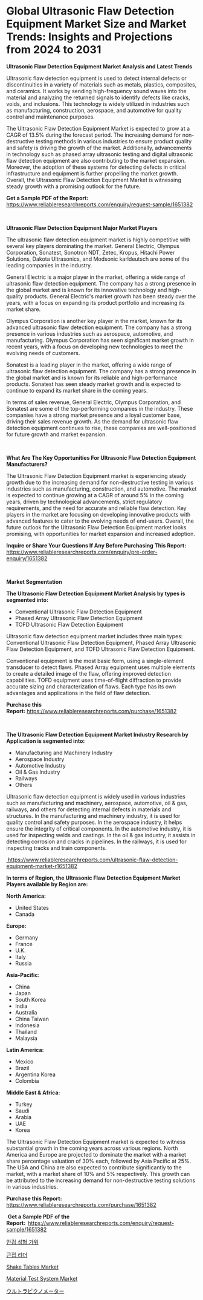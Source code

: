 <p><h1>Global Ultrasonic Flaw Detection Equipment Market Size and Market Trends: Insights and Projections from 2024 to 2031</h1></p><p><strong>Ultrasonic Flaw Detection Equipment Market Analysis and Latest Trends</strong></p>
<p><p>Ultrasonic flaw detection equipment is used to detect internal defects or discontinuities in a variety of materials such as metals, plastics, composites, and ceramics. It works by sending high-frequency sound waves into the material and analyzing the returned signals to identify defects like cracks, voids, and inclusions. This technology is widely utilized in industries such as manufacturing, construction, aerospace, and automotive for quality control and maintenance purposes.</p><p>The Ultrasonic Flaw Detection Equipment Market is expected to grow at a CAGR of 13.5% during the forecast period. The increasing demand for non-destructive testing methods in various industries to ensure product quality and safety is driving the growth of the market. Additionally, advancements in technology such as phased array ultrasonic testing and digital ultrasonic flaw detection equipment are also contributing to the market expansion. Moreover, the adoption of these systems for detecting defects in critical infrastructure and equipment is further propelling the market growth. Overall, the Ultrasonic Flaw Detection Equipment Market is witnessing steady growth with a promising outlook for the future.</p></p>
<p><strong>Get a Sample PDF of the Report:&nbsp;</strong> <a href="https://www.reliableresearchreports.com/enquiry/request-sample/1651382">https://www.reliableresearchreports.com/enquiry/request-sample/1651382</a></p>
<p>&nbsp;</p>
<p><strong>Ultrasonic Flaw Detection Equipment Major Market Players</strong></p>
<p><p>The ultrasonic flaw detection equipment market is highly competitive with several key players dominating the market. General Electric, Olympus Corporation, Sonatest, Sonotron NDT, Zetec, Kropus, Hitachi Power Solutions, Dakota Ultrasonics, and Modsonic karldeutsch are some of the leading companies in the industry.</p><p>General Electric is a major player in the market, offering a wide range of ultrasonic flaw detection equipment. The company has a strong presence in the global market and is known for its innovative technology and high-quality products. General Electric's market growth has been steady over the years, with a focus on expanding its product portfolio and increasing its market share.</p><p>Olympus Corporation is another key player in the market, known for its advanced ultrasonic flaw detection equipment. The company has a strong presence in various industries such as aerospace, automotive, and manufacturing. Olympus Corporation has seen significant market growth in recent years, with a focus on developing new technologies to meet the evolving needs of customers.</p><p>Sonatest is a leading player in the market, offering a wide range of ultrasonic flaw detection equipment. The company has a strong presence in the global market and is known for its reliable and high-performance products. Sonatest has seen steady market growth and is expected to continue to expand its market share in the coming years.</p><p>In terms of sales revenue, General Electric, Olympus Corporation, and Sonatest are some of the top-performing companies in the industry. These companies have a strong market presence and a loyal customer base, driving their sales revenue growth. As the demand for ultrasonic flaw detection equipment continues to rise, these companies are well-positioned for future growth and market expansion.</p></p>
<p>&nbsp;</p>
<p><strong>What Are The Key Opportunities For Ultrasonic Flaw Detection Equipment Manufacturers?</strong></p>
<p><p>The Ultrasonic Flaw Detection Equipment market is experiencing steady growth due to the increasing demand for non-destructive testing in various industries such as manufacturing, construction, and automotive. The market is expected to continue growing at a CAGR of around 5% in the coming years, driven by technological advancements, strict regulatory requirements, and the need for accurate and reliable flaw detection. Key players in the market are focusing on developing innovative products with advanced features to cater to the evolving needs of end-users. Overall, the future outlook for the Ultrasonic Flaw Detection Equipment market looks promising, with opportunities for market expansion and increased adoption.</p></p>
<p><strong>Inquire or Share Your Questions If Any Before Purchasing This Report:</strong> <a href="https://www.reliableresearchreports.com/enquiry/pre-order-enquiry/1651382">https://www.reliableresearchreports.com/enquiry/pre-order-enquiry/1651382</a></p>
<p>&nbsp;</p>
<p><strong>Market Segmentation</strong></p>
<p><strong>The Ultrasonic Flaw Detection Equipment Market Analysis by types is segmented into:</strong></p>
<p><ul><li>Conventional Ultrasonic Flaw Detection Equipment</li><li>Phased Array Ultrasonic Flaw Detection Equipment</li><li>TOFD Ultrasonic Flaw Detection Equipment</li></ul></p>
<p><p>Ultrasonic flaw detection equipment market includes three main types: Conventional Ultrasonic Flaw Detection Equipment, Phased Array Ultrasonic Flaw Detection Equipment, and TOFD Ultrasonic Flaw Detection Equipment. </p><p>Conventional equipment is the most basic form, using a single-element transducer to detect flaws. Phased Array equipment uses multiple elements to create a detailed image of the flaw, offering improved detection capabilities. TOFD equipment uses time-of-flight diffraction to provide accurate sizing and characterization of flaws. Each type has its own advantages and applications in the field of flaw detection.</p></p>
<p><strong>Purchase this Report:&nbsp;</strong><a href="https://www.reliableresearchreports.com/purchase/1651382">https://www.reliableresearchreports.com/purchase/1651382</a></p>
<p>&nbsp;</p>
<p><strong>The Ultrasonic Flaw Detection Equipment Market Industry Research by Application is segmented into:</strong></p>
<p><ul><li>Manufacturing and Machinery Industry</li><li>Aerospace Industry</li><li>Automotive Industry</li><li>Oil & Gas Industry</li><li>Railways</li><li>Others</li></ul></p>
<p><p>Ultrasonic flaw detection equipment is widely used in various industries such as manufacturing and machinery, aerospace, automotive, oil & gas, railways, and others for detecting internal defects in materials and structures. In the manufacturing and machinery industry, it is used for quality control and safety purposes. In the aerospace industry, it helps ensure the integrity of critical components. In the automotive industry, it is used for inspecting welds and castings. In the oil & gas industry, it assists in detecting corrosion and cracks in pipelines. In the railways, it is used for inspecting tracks and train components.</p></p>
<p><a href="https://www.reliableresearchreports.com/ultrasonic-flaw-detection-equipment-market-r1651382">&nbsp;https://www.reliableresearchreports.com/ultrasonic-flaw-detection-equipment-market-r1651382</a></p>
<p><strong>In terms of Region, the Ultrasonic Flaw Detection Equipment Market Players available by Region are:</strong></p>
<p>
    <p> <strong> North America: </strong>
        <ul>
            <li>United States</li>
            <li>Canada</li>
        </ul>
        </p> 
    <p> <strong> Europe: </strong>
        <ul>
            <li>Germany</li>
            <li>France</li>
            <li>U.K.</li>
            <li>Italy</li>
            <li>Russia</li>
        </ul>
        </p> 
    <p> <strong> Asia-Pacific: </strong>
        <ul>
            <li>China</li>
            <li>Japan</li>
            <li>South Korea</li>
            <li>India</li>
            <li>Australia</li>
            <li>China Taiwan</li>
            <li>Indonesia</li>
            <li>Thailand</li>
            <li>Malaysia</li>
        </ul>
        </p> 
    <p> <strong> Latin America: </strong>
        <ul>
            <li>Mexico</li>
            <li>Brazil</li>
            <li>Argentina Korea</li>
            <li>Colombia</li>
        </ul>
        </p> 
    <p> <strong> Middle East & Africa: </strong>
        <ul>
            <li>Turkey</li>
            <li>Saudi</li>
            <li>Arabia</li>
            <li>UAE</li>
            <li>Korea</li>
        </ul>
    </p>
    </p>
<p><p>The Ultrasonic Flaw Detection Equipment market is expected to witness substantial growth in the coming years across various regions. North America and Europe are projected to dominate the market with a market share percentage valuation of 30% each, followed by Asia Pacific at 25%. The USA and China are also expected to contribute significantly to the market, with a market share of 10% and 5% respectively. This growth can be attributed to the increasing demand for non-destructive testing solutions in various industries.</p></p>
<p><strong>Purchase this Report: </strong><a href="https://www.reliableresearchreports.com/purchase/1651382">https://www.reliableresearchreports.com/purchase/1651382</a></p>
<p>&nbsp;<strong>Get a Sample PDF of the Report:&nbsp;&nbsp;</strong><a href="https://www.reliableresearchreports.com/enquiry/request-sample/1651382">https://www.reliableresearchreports.com/enquiry/request-sample/1651382</a></p>
<p><strong></strong></p>
<p><p><a href="https://github.com/PhilToryphy7876567/Market-Research-Report-List-1/blob/main/759917525449.md">안검 성형 가위</a></p><p><a href="https://medium.com/@munchkin678568/%EA%B7%BC%EC%A0%91-%EB%A6%AC%EB%8D%94-%EC%8B%9C%EC%9E%A5-%EC%84%B1%EA%B3%B5%EC%A0%81%EC%9D%B8-%EB%B9%84%EC%A6%88%EB%8B%88%EC%8A%A4-%EC%A0%84%EB%9E%B5%EC%9D%98-%ED%95%B5%EC%8B%AC-2031%EB%85%84%EA%B9%8C%EC%A7%80-%EC%98%88%EC%B8%A1-ffccb1869229">근접 리더</a></p><p><a href="https://github.com/tamvrosiya/Market-Research-Report-List-3/blob/main/shake-tables-market.md">Shake Tables Market</a></p><p><a href="https://github.com/pizolina/Market-Research-Report-List-4/blob/main/material-test-system-market.md">Material Test System Market</a></p><p><a href="https://github.com/avbqbctihcbe2/Market-Research-Report-List-1/blob/main/784479227966.md">ウルトラピクノメーター</a></p></p>